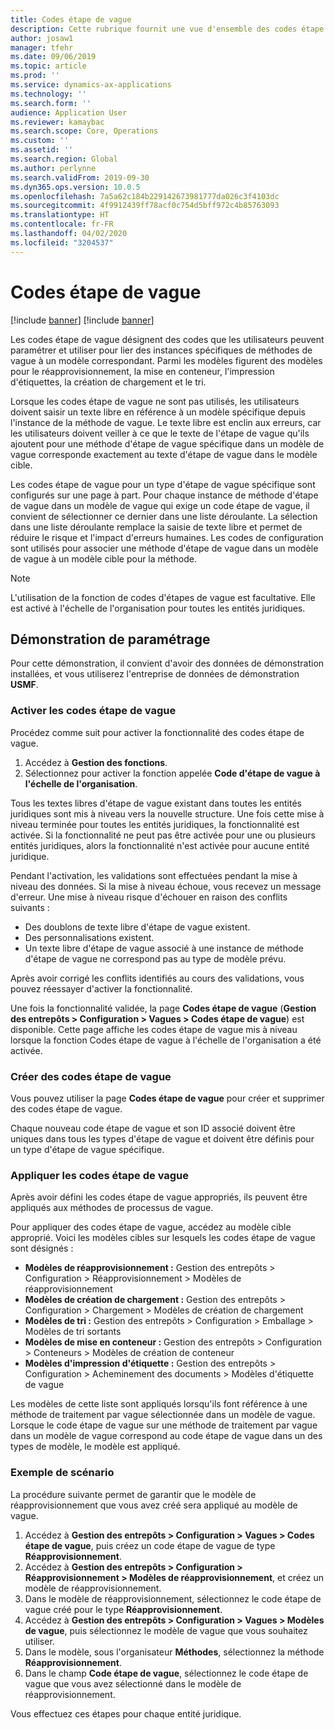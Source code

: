 ```yaml
---
title: Codes étape de vague
description: Cette rubrique fournit une vue d'ensemble des codes étape de vague et de leur utilisation.
author: josaw1
manager: tfehr
ms.date: 09/06/2019
ms.topic: article
ms.prod: ''
ms.service: dynamics-ax-applications
ms.technology: ''
ms.search.form: ''
audience: Application User
ms.reviewer: kamaybac
ms.search.scope: Core, Operations
ms.custom: ''
ms.assetid: ''
ms.search.region: Global
ms.author: perlynne
ms.search.validFrom: 2019-09-30
ms.dyn365.ops.version: 10.0.5
ms.openlocfilehash: 7a5a62c184b229142673981777da026c3f4103dc
ms.sourcegitcommit: 4f9912439ff78acf0c754d5bff972c4b85763093
ms.translationtype: HT
ms.contentlocale: fr-FR
ms.lasthandoff: 04/02/2020
ms.locfileid: "3204537"
---
```

# <a name="wave-step-codes"></a>Codes étape de vague

[!include [banner](../includes/preview-banner.md)]
[!include [banner](../includes/banner.md)]

Les codes étape de vague désignent des codes que les utilisateurs peuvent paramétrer et utiliser pour lier des instances spécifiques de méthodes de vague à un modèle correspondant. Parmi les modèles figurent des modèles pour le réapprovisionnement, la mise en conteneur, l'impression d'étiquettes, la création de chargement et le tri.

Lorsque les codes étape de vague ne sont pas utilisés, les utilisateurs doivent saisir un texte libre en référence à un modèle spécifique depuis l'instance de la méthode de vague. Le texte libre est enclin aux erreurs, car les utilisateurs doivent veiller à ce que le texte de l'étape de vague qu'ils ajoutent pour une méthode d'étape de vague spécifique dans un modèle de vague corresponde exactement au texte d'étape de vague dans le modèle cible.

Les codes étape de vague pour un type d'étape de vague spécifique sont configurés sur une page à part. Pour chaque instance de méthode d'étape de vague dans un modèle de vague qui exige un code étape de vague, il convient de sélectionner ce dernier dans une liste déroulante. La sélection dans une liste déroulante remplace la saisie de texte libre et permet de réduire le risque et l'impact d'erreurs humaines. Les codes de configuration sont utilisés pour associer une méthode d'étape de vague dans un modèle de vague à un modèle cible pour la méthode.

> [!NOTE]
> L'utilisation de la fonction de codes d'étapes de vague est facultative. Elle est activé à l'échelle de l'organisation pour toutes les entités juridiques.

## <a name="setup-demo"></a>Démonstration de paramétrage 

Pour cette démonstration, il convient d'avoir des données de démonstration installées, et vous utiliserez l'entreprise de données de démonstration **USMF**.

### <a name="enable-wave-step-codes"></a>Activer les codes étape de vague

Procédez comme suit pour activer la fonctionnalité des codes étape de vague.

1. Accédez à **Gestion des fonctions**.
2. Sélectionnez pour activer la fonction appelée **Code d'étape de vague à l'échelle de l'organisation**.

Tous les textes libres d'étape de vague existant dans toutes les entités juridiques sont mis à niveau vers la nouvelle structure. Une fois cette mise à niveau terminée pour toutes les entités juridiques, la fonctionnalité est activée. Si la fonctionnalité ne peut pas être activée pour une ou plusieurs entités juridiques, alors la fonctionnalité n'est activée pour aucune entité juridique.

Pendant l'activation, les validations sont effectuées pendant la mise à niveau des données. Si la mise à niveau échoue, vous recevez un message d'erreur. Une mise à niveau risque d'échouer en raison des conflits suivants :

- Des doublons de texte libre d'étape de vague existent.
- Des personnalisations existent.
- Un texte libre d'étape de vague associé à une instance de méthode d'étape de vague ne correspond pas au type de modèle prévu.

Après avoir corrigé les conflits identifiés au cours des validations, vous pouvez réessayer d'activer la fonctionnalité.

Une fois la fonctionnalité validée, la page **Codes étape de vague** (**Gestion des entrepôts \> Configuration \> Vagues \> Codes étape de vague**) est disponible. Cette page affiche les codes étape de vague mis à niveau lorsque la fonction Codes étape de vague à l'échelle de l'organisation a été activée.

### <a name="create-new-wave-step-codes"></a>Créer des codes étape de vague

Vous pouvez utiliser la page **Codes étape de vague** pour créer et supprimer des codes étape de vague.

Chaque nouveau code étape de vague et son ID associé doivent être uniques dans tous les types d'étape de vague et doivent être définis pour un type d'étape de vague spécifique.

### <a name="apply-wave-step-codes"></a>Appliquer les codes étape de vague

Après avoir défini les codes étape de vague appropriés, ils peuvent être appliqués aux méthodes de processus de vague.

Pour appliquer des codes étape de vague, accédez au modèle cible approprié. Voici les modèles cibles sur lesquels les codes étape de vague sont désignés :

- **Modèles de réapprovisionnement :** Gestion des entrepôts \> Configuration \> Réapprovisionnement \> Modèles de réapprovisionnement
- **Modèles de création de chargement :** Gestion des entrepôts \> Configuration \> Chargement \> Modèles de création de chargement
- **Modèles de tri :** Gestion des entrepôts \> Configuration \> Emballage \> Modèles de tri sortants
- **Modèles de mise en conteneur :** Gestion des entrepôts \> Configuration \> Conteneurs \> Modèles de création de conteneur
- **Modèles d'impression d'étiquette :** Gestion des entrepôts \> Configuration \> Acheminement des documents \> Modèles d'étiquette de vague

Les modèles de cette liste sont appliqués lorsqu'ils font référence à une méthode de traitement par vague sélectionnée dans un modèle de vague. Lorsque le code étape de vague sur une méthode de traitement par vague dans un modèle de vague correspond au code étape de vague dans un des types de modèle, le modèle est appliqué.

### <a name="sample-scenario"></a>Exemple de scénario

La procédure suivante permet de garantir que le modèle de réapprovisionnement que vous avez créé sera appliqué au modèle de vague.

1. Accédez à **Gestion des entrepôts \> Configuration \> Vagues \> Codes étape de vague**, puis créez un code étape de vague de type **Réapprovisionnement**.
2. Accédez à **Gestion des entrepôts \> Configuration \> Réapprovisionnement \> Modèles de réapprovisionnement**, et créez un modèle de réapprovisionnement.
3. Dans le modèle de réapprovisionnement, sélectionnez le code étape de vague créé pour le type **Réapprovisionnement**.
4. Accédez à **Gestion des entrepôts \> Configuration \> Vagues \> Modèles de vague**, puis sélectionnez le modèle de vague que vous souhaitez utiliser.
5. Dans le modèle, sous l'organisateur **Méthodes**, sélectionnez la méthode **Réapprovisionnement**.
6. Dans le champ **Code étape de vague**, sélectionnez le code étape de vague que vous avez sélectionné dans le modèle de réapprovisionnement.

Vous effectuez ces étapes pour chaque entité juridique.
